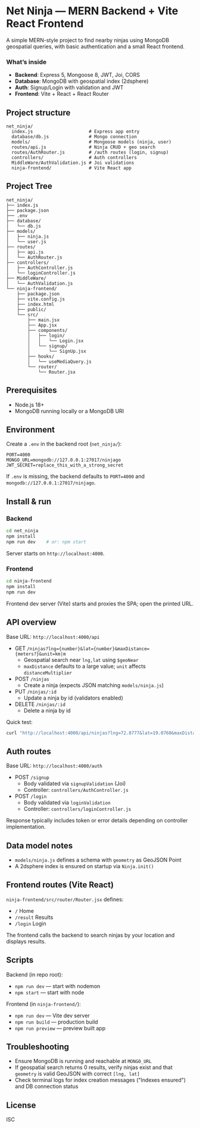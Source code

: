 # Net Ninja — MERN Backend + Vite React Frontend

A simple MERN-style project to find nearby ninjas using MongoDB geospatial queries, with basic authentication and a small React frontend.

### What’s inside

- **Backend**: Express 5, Mongoose 8, JWT, Joi, CORS
- **Database**: MongoDB with geospatial index (2dsphere)
- **Auth**: Signup/Login with validation and JWT
- **Frontend**: Vite + React + React Router

## Project structure

```
net_ninja/
  index.js                     # Express app entry
  database/db.js               # Mongo connection
  models/                      # Mongoose models (ninja, user)
  routes/api.js                # Ninja CRUD + geo search
  routes/AuthRouter.js         # /auth routes (login, signup)
  controllers/                 # Auth controllers
  MiddleWare/AuthValidation.js # Joi validations
  ninja-frontend/              # Vite React app
```

## Project Tree

```
net_ninja/
├── index.js
├── package.json
├── .env
├── database/
│   └── db.js
├── models/
│   ├── ninja.js
│   └── user.js
├── routes/
│   ├── api.js
│   └── AuthRouter.js
├── controllers/
│   ├── AuthController.js
│   └── loginController.js
├── MiddleWare/
│   └── AuthValidation.js
└── ninja-frontend/
    ├── package.json
    ├── vite.config.js
    ├── index.html
    ├── public/
    └── src/
        ├── main.jsx
        ├── App.jsx
        ├── components/
        │   ├── login/
        │   │   └── Login.jsx
        │   └── signup/
        │       └── SignUp.jsx
        ├── hooks/
        │   └── useMediaQuery.js
        └── router/
            └── Router.jsx
```

## Prerequisites

- Node.js 18+
- MongoDB running locally or a MongoDB URI

## Environment

Create a `.env` in the backend root (`net_ninja/`):

```env
PORT=4000
MONGO_URL=mongodb://127.0.0.1:27017/ninjago
JWT_SECRET=replace_this_with_a_strong_secret
```

If `.env` is missing, the backend defaults to `PORT=4000` and `mongodb://127.0.0.1:27017/ninjago`.

## Install & run

### Backend

```bash
cd net_ninja
npm install
npm run dev    # or: npm start
```

Server starts on `http://localhost:4000`.

### Frontend

```bash
cd ninja-frontend
npm install
npm run dev
```

Frontend dev server (Vite) starts and proxies the SPA; open the printed URL.

## API overview

Base URL: `http://localhost:4000/api`

- GET `/ninjas?lng={number}&lat={number}&maxDistance={meters?}&unit=km|m`
  - Geospatial search near `lng,lat` using `$geoNear`
  - `maxDistance` defaults to a large value; `unit` affects `distanceMultiplier`
- POST `/ninjas`
  - Create a ninja (expects JSON matching `models/ninja.js`)
- PUT `/ninjas/:id`
  - Update a ninja by id (validators enabled)
- DELETE `/ninjas/:id`
  - Delete a ninja by id

Quick test:

```bash
curl "http://localhost:4000/api/ninjas?lng=72.8777&lat=19.0760&maxDistance=100000&unit=km"
```

## Auth routes

Base URL: `http://localhost:4000/auth`

- POST `/signup`
  - Body validated via `signupValidation` (Joi)
  - Controller: `controllers/AuthController.js`
- POST `/login`
  - Body validated via `loginValidation`
  - Controller: `controllers/loginController.js`

Response typically includes token or error details depending on controller implementation.

## Data model notes

- `models/ninja.js` defines a schema with `geometry` as GeoJSON Point
- A 2dsphere index is ensured on startup via `Ninja.init()`

## Frontend routes (Vite React)

`ninja-frontend/src/router/Router.jsx` defines:

- `/` Home
- `/result` Results
- `/login` Login

The frontend calls the backend to search ninjas by your location and displays results.

## Scripts

Backend (in repo root):

- `npm run dev` — start with nodemon
- `npm start` — start with node

Frontend (in `ninja-frontend/`):

- `npm run dev` — Vite dev server
- `npm run build` — production build
- `npm run preview` — preview built app

## Troubleshooting

- Ensure MongoDB is running and reachable at `MONGO_URL`
- If geospatial search returns 0 results, verify ninjas exist and that `geometry` is valid GeoJSON with correct `[lng, lat]`
- Check terminal logs for index creation messages ("Indexes ensured") and DB connection status

## License

ISC
